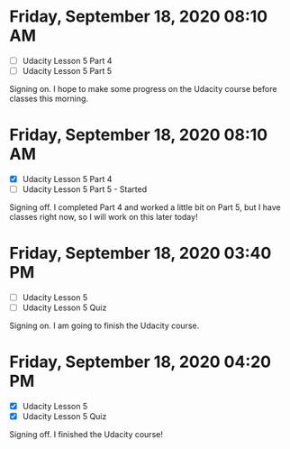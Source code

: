# Friday, September 18, 2020 08:10 AM
- [ ] Udacity Lesson 5 Part 4
- [ ] Udacity Lesson 5 Part 5

Signing on. I hope to make some progress on the Udacity course before classes this morning.

# Friday, September 18, 2020 08:10 AM
- [X] Udacity Lesson 5 Part 4
- [ ] Udacity Lesson 5 Part 5 - Started

Signing off. I completed Part 4 and worked a little bit on Part 5, but I have classes right now, so I will work on this later today!

# Friday, September 18, 2020 03:40 PM
- [ ] Udacity Lesson 5
- [ ] Udacity Lesson 5 Quiz

Signing on. I am going to finish the Udacity course.

# Friday, September 18, 2020 04:20 PM
- [X] Udacity Lesson 5
- [X] Udacity Lesson 5 Quiz

Signing off. I finished the Udacity course!